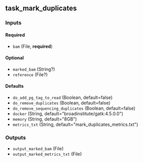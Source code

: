 
## task_mark_duplicates

### Inputs

#### Required

  * `bam` (File, **required**)

#### Optional

  * `marked_bam` (String?)
  * `reference` (File?)

#### Defaults

  * `do_add_pg_tag_to_read` (Boolean, default=false)
  * `do_remove_duplicates` (Boolean, default=false)
  * `do_remove_sequencing_duplicates` (Boolean, default=false)
  * `docker` (String, default="broadinstitute/gatk:4.5.0.0")
  * `memory` (String, default="8GB")
  * `metrics_txt` (String, default="mark_duplicates_metrics.txt")

### Outputs

  * `output_marked_bam` (File)
  * `output_marked_metrics_txt` (File)
